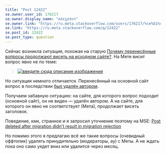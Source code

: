 ```yaml
---
title: "Post 12422"
se.owner.user_id: 176217
se.owner.display_name: "αλεχολυτ"
se.owner.link: "https://ru.meta.stackoverflow.com/users/176217/%ce%b1%ce%bb%ce%b5%cf%87%ce%bf%ce%bb%cf%85%cf%84"
se.link: "https://ru.meta.stackoverflow.com/q/12422"
se.post_id: 12422
se.post_type: question
---
```

<p>Сейчас возникла ситуация, похожая на старую <a href="https://ru.meta.stackoverflow.com/q/6556/176217">Почему перенесённые вопросы продолжают висеть на исходном сайте?</a>. На Мете висит вопрос явно не по теме:</p>
<blockquote>
<p><a href="https://i.stack.imgur.com/tYFVd.jpg" rel="nofollow noreferrer"><img src="https://i.stack.imgur.com/tYFVd.jpg" alt="введите сюда описание изображения" /></a></p>
</blockquote>
<p>Но ситуация немного отличается. Перенесённый на основной сайт вопрос в последствии <a href="https://ru.stackoverflow.com/q/1501457/176217">был удалён автором</a>.</p>
<p>Получаем забавную ситуацию: на сайте, для которого вопрос подходит (основной сайт), он не виден — удалён автором. А на сайте, для которого он явно не соответствует (Мета), продолжает висеть заголовок.</p>
<p>Поведение, кмк, странное и я запросил уточнение поэтому на MSE: <a href="https://meta.stackexchange.com/q/387135/339911">Post deleted after migration didn&#39;t result in migration rejection</a></p>
<p>Но помимо этого я предлагаю всё же такие вопросы (очевидный оффтопик) удалять принудительно (модераторы, ау) с Меты. А не ждать пока оно само уедет вниз или удалится через месяц.</p>
